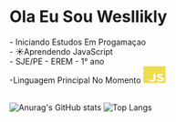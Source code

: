 <h1> Ola Eu Sou Wesllikly </h1>
<div>
- Iniciando Estudos Em Progamaçao <br>
- ☀Aprendendo JavaScript <br>
- SJE/PE - EREM - 1° ano <br >
 -Linguagem Principal No Momento <img alt="Rafa-Js" height="30" width="40" src="https://raw.githubusercontent.com/devicons/devicon/master/icons/javascript/javascript-plain.svg">
</div>
  <br>
  
![Anurag's GitHub stats](https://github-readme-stats.vercel.app/api?username=wesllikly&show_icons=true&theme=cobalt)
![Top Langs](https://github-readme-stats.vercel.app/api/top-langs/?username=wesllikly&langs_count=8)
